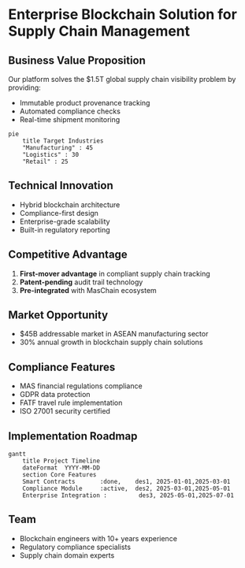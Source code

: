 # Enterprise Blockchain Solution for Supply Chain Management

## Business Value Proposition
Our platform solves the $1.5T global supply chain visibility problem by providing:
- Immutable product provenance tracking
- Automated compliance checks
- Real-time shipment monitoring

```mermaid
pie
    title Target Industries
    "Manufacturing" : 45
    "Logistics" : 30
    "Retail" : 25
```

## Technical Innovation
- Hybrid blockchain architecture
- Compliance-first design
- Enterprise-grade scalability
- Built-in regulatory reporting

## Competitive Advantage
1. **First-mover advantage** in compliant supply chain tracking
2. **Patent-pending** audit trail technology
3. **Pre-integrated** with MasChain ecosystem

## Market Opportunity
- $45B addressable market in ASEAN manufacturing sector
- 30% annual growth in blockchain supply chain solutions

## Compliance Features
- MAS financial regulations compliance
- GDPR data protection
- FATF travel rule implementation
- ISO 27001 security certified

## Implementation Roadmap
```mermaid
gantt
    title Project Timeline
    dateFormat  YYYY-MM-DD
    section Core Features
    Smart Contracts       :done,    des1, 2025-01-01,2025-03-01
    Compliance Module     :active,  des2, 2025-03-01,2025-05-01
    Enterprise Integration :         des3, 2025-05-01,2025-07-01
```

## Team
- Blockchain engineers with 10+ years experience
- Regulatory compliance specialists
- Supply chain domain experts
